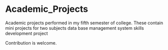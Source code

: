 # Academic_Projects
Academic projects performed in my fifth semester of college.
These contain mini projects for two subjects 
data base management system
skills development project

Contribution is welcome.
